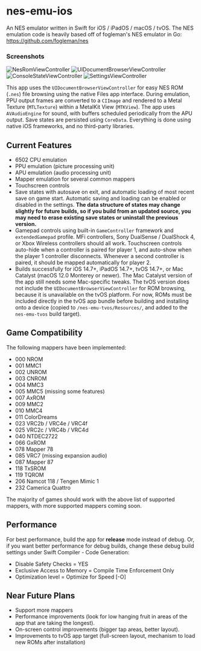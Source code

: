 #  nes-emu-ios

An NES emulator written in Swift for iOS / iPadOS / macOS / tvOS.  The NES emulation code is heavily based off of fogleman's NES emulator in Go: https://github.com/fogleman/nes 

### Screenshots
![NesRomViewController](/screenshots/screenshot01.png?raw=true) ![UIDocumentBrowserViewController](/screenshots/screenshot02.png?raw=true) ![ConsoleStateViewController](/screenshots/screenshot03.png?raw=true) ![SettingsViewController](/screenshots/screenshot04.png?raw=true)

This app uses the `UIDocumentBrowserViewController` for easy NES ROM (`.nes`) file browsing using the native Files app interface.  During emulation, PPU output frames are converted to a `CIImage` and rendered to a Metal Texture (`MTLTexture`) within a MetalKit View (`MTKView`).  The app uses `AVAudioEngine` for sound, with buffers scheduled periodically from the APU output.  Save states are persisted using `CoreData`.  Everything is done using native iOS frameworks, and no third-party libraries.


## Current Features
- 6502 CPU emulation
- PPU emulation (picture processing unit)
- APU emulation (audio processing unit)
- Mapper emulation for several common mappers
- Touchscreen controls
- Save states with autosave on exit, and automatic loading of most recent save on game start.  Automatic saving and loading can be enabled or disabled in the settings. **The data structure of states may change slightly for future builds, so if you build from an updated source, you may need to erase existing save states or uninstall the previous version.**
- Gamepad controls using built-in `GameController` framework and `extendedGamepad` profile.  MFi controllers, Sony DualSense / DualShock 4, or Xbox Wireless controllers should all work.  Touchscreen controls auto-hide when a controller is paired for player 1, and auto-show when the player 1 controller disconnects.  Whenever a second controller is paired, it should be mapped automatically for player 2.
- Builds successfully for iOS 14.7+, iPadOS 14.7+, tvOS 14.7+, or Mac Catalyst (macOS 12.0 Monterey or newer).  The Mac Catalyst version of the app still needs some Mac-specific tweaks.  The tvOS version does not include the `UIDocumentBrowserViewController` for ROM browsing, because it is unavailable on the tvOS platform.  For now, ROMs must be included directly in the tvOS app bundle before building and installing onto a device (copied to `/nes-emu-tvos/Resources/`, and added to the `nes-emu-tvos` build target).


## Game Compatibility 
The following mappers have been implemented:

- 000 NROM
- 001 MMC1
- 002 UNROM
- 003 CNROM
- 004 MMC3
- 005 MMC5 (missing some features)
- 007 AxROM
- 009 MMC2
- 010 MMC4
- 011 ColorDreams
- 023 VRC2b / VRC4e / VRC4f
- 025 VRC2c / VRC4b / VRC4d
- 040 NTDEC2722
- 066 GxROM
- 078 Mapper 78
- 085 VRC7 (missing expansion audio)
- 087 Mapper 87
- 118 TxSROM
- 119 TQROM
- 206 Namcot 118 / Tengen Mimic 1
- 232 Camerica Quattro

The majority of games should work with the above list of supported mappers, with more supported mappers coming soon.


## Performance
For best performance, build the app for **release** mode instead of debug.  Or, if you want better performance for debug builds, change these debug build settings under Swift Compiler - Code Generation:
- Disable Safety Checks = YES
- Exclusive Access to Memory = Compile Time Enforcement Only
- Optimization level = Optimize for Speed [-O]


## Near Future Plans
- Support more mappers
- Performance improvements (look for low hanging fruit in areas of the app that are taking the longest).
- On-screen control improvements (bigger tap areas, better layout).
- Improvements to tvOS app target (full-screen layout, mechanism to load new ROMs after installation)
